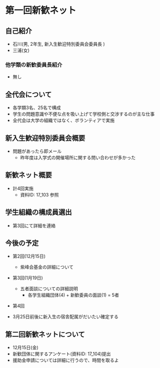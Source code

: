 # 第一回新歓ネット
## 自己紹介
* 石川(男, 2年生, 新入生歓迎特別委員会委員長 )
* 三浦(女)

### 他学類の新歓委員長紹介
* 無し

## 全代会について
* 各学類3名、25名で構成
* 学生の問題意識や不便な点を吸い上げて学校側と交渉するのが主な仕事
* 全代会は大学の組織ではなく、ボランティアで実施

## 新入生歓迎特別委員会概要
* 問題があったら即メール
    * 昨年度は入学式の開催場所に関する問い合わせが多かった

## 新歓ネット概要
* 計4回実施
    * 資料ID: 17_103 参照

## 学生組織の構成員選出
* 第3回にて詳細を連絡

## 今後の予定
* 第2回(12月15日)
    * 紫峰会基金の詳細について
* 第3回(1月19日) 
    * 五者面談についての詳細説明
        * 各学生組織団体(4) + 新歓委員の面談(1) = 5者
* 第4回

* 3月25日前後に新入生の宿舎配属がだいたい確定する

## 第二回新歓ネットについて
* 12月15日(金)
* 新歓団体に関するアンケート(資料ID: 17_104)提出
* 援助金申請については詳細に行うので、時間を取るよ